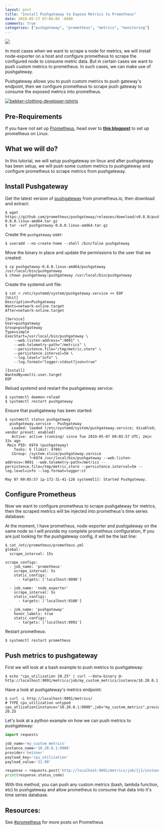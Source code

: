 ```yaml
---
layout: post
title: "Install Pushgateway to Expose Metrics to Prometheus"
date: 2019-05-17 07:04:03 -0400
comments: true
categories: ["pushgateway", "prometheus", "metrics", "monitoring"] 
---
```

![](https://user-images.githubusercontent.com/567298/57307750-696bb980-70e5-11e9-9b0b-73ad88bde6a3.png)

In most cases when we want to scrape a node for metrics, we will install node-exporter on a host and configure prometheus to scrape the configured node to consume metric data. But in certain cases we want to push custom metrics to prometheus. In such cases, we can make use of pushgateway.

Pushgateway allows you to push custom metrics to push gateway's endpoint, then we configure prometheus to scrape push gateway to consume the exposed metrics into prometheus.

<a href="https://bekkerclothing.com/collections/developer?utm_source=blog.ruanbekker.com&utm_medium=blog&utm_campaign=leaderboard_ad" target="_blank"><img alt="bekker-clothing-developer-tshirts" src="https://user-images.githubusercontent.com/567298/70170981-7c278a80-16d6-11ea-9759-6621d02c1423.png"></a>

## Pre-Requirements

If you have not set up [Prometheus](https://blog.ruanbekker.com/blog/2019/05/07/setup-prometheus-and-node-exporter-on-ubuntu-for-epic-monitoring/), head over to **[this blogpost](https://blog.ruanbekker.com/blog/2019/05/07/setup-prometheus-and-node-exporter-on-ubuntu-for-epic-monitoring/)** to set up prometheus on Linux.

## What we will do?

In this tutorial, we will setup pushgateway on linux and after pushgateway has been setup, we will push some custom metrics to pushgateway and configure prometheus to scrape metrics from pushgateway.

## Install Pushgateway

Get the latest version of [pushgateway](https://prometheus.io/download/) from prometheus.io, then download and extract:

```
$ wget https://github.com/prometheus/pushgateway/releases/download/v0.8.0/pushgateway-0.8.0.linux-amd64.tar.gz
$ tar -xvf pushgateway-0.8.0.linux-amd64.tar.gz
```

Create the `pushgateway` user:

```
$ useradd --no-create-home --shell /bin/false pushgateway
```

Move the binary in place and update the permissions to the user that we created:

```
$ cp pushgateway-0.8.0.linux-amd64/pushgateway /usr/local/bin/pushgateway
$ chown pushgateway:pushgateway /usr/local/bin/pushgateway
```

Create the systemd unit file:

```
$ cat > /etc/systemd/system/pushgateway.service << EOF
[Unit]
Description=Pushgateway
Wants=network-online.target
After=network-online.target

[Service]
User=pushgateway
Group=pushgateway
Type=simple
ExecStart=/usr/local/bin/pushgateway \
    --web.listen-address=":9091" \
    --web.telemetry-path="/metrics" \
    --persistence.file="/tmp/metric.store" \
    --persistence.interval=5m \
    --log.level="info" \
    --log.format="logger:stdout?json=true"

[Install]
WantedBy=multi-user.target
EOF
```

Reload systemd and restart the pushgateway service:

```
$ systemctl daemon-reload
$ systemctl restart pushgateway
```

Ensure that pushgateway has been started:

```
$ systemctl status pushgateway
  pushgateway.service - Pushgateway
   Loaded: loaded (/etc/systemd/system/pushgateway.service; disabled; vendor preset: enabled)
   Active: active (running) since Tue 2019-05-07 09:05:57 UTC; 2min 33s ago
 Main PID: 6974 (pushgateway)
    Tasks: 6 (limit: 4704)
   CGroup: /system.slice/pushgateway.service
           └─6974 /usr/local/bin/pushgateway --web.listen-address=:9091 --web.telemetry-path=/metrics --persistence.file=/tmp/metric.store --persistence.interval=5m --log.level=info --log.format=logger:st

May 07 09:05:57 ip-172-31-41-126 systemd[1]: Started Pushgateway.
```

## Configure Prometheus

Now we want to configure prometheus to scrape pushgateway for metrics, then the scraped metrics will be injected into prometheus's time series database:

At the moment, I have prometheus, node-exporter and pushgateway on the same node so I will provide my complete prometheus configuration, If you are just looking for the pushgateway config, it will be the last line:

```
$ cat /etc/prometheus/prometheus.yml
global:
  scrape_interval: 15s

scrape_configs:
  - job_name: 'prometheus'
    scrape_interval: 5s
    static_configs:
      - targets: ['localhost:9090']

  - job_name: 'node_exporter'
    scrape_interval: 5s
    static_configs:
      - targets: ['localhost:9100']

  - job_name: 'pushgateway'
    honor_labels: true
    static_configs:
      - targets: ['localhost:9091']
```

Restart prometheus:

```
$ systemctl restart prometheus
```

## Push metrics to pushgateway

First we will look at a bash example to push metrics to pushgateway:

```
$ echo "cpu_utilization 20.25" | curl --data-binary @- http://localhost:9091/metrics/job/my_custom_metrics/instance/10.20.0.1:9000/provider/hetzner
```

Have a look at pushgateway's metrics endpoint:

```
$ curl -L http://localhost:9091/metrics/
# TYPE cpu_utilization untyped
cpu_utlization{instance="10.20.0.1:9000",job="my_custom_metrics",provider="hetzner"} 20.25
```

Let's look at a python example on how we can push metrics to pushgateway:

```python
import requests

job_name='my_custom_metrics'
instance_name='10.20.0.1:9000'
provider='hetzner'
payload_key='cpu_utilization'
payload_value='21.90'

response = requests.post('http://localhost:9091/metrics/job/{j}/instance/{i}/team/{t}'.format(j=job_name, i=instance_name, t=team_name), data='{k} {v}\n'.format(k=payload_key, v=payload_value))
print(response.status_code)
```

With this method, you can push any custom metrics (bash, lambda function, etc) to pushgateway and allow prometheus to consume that data into it's time series database.

## Resources:

See [#prometheus](https://blog.ruanbekker.com/blog/categories/prometheus/) for more posts on Prometheus
